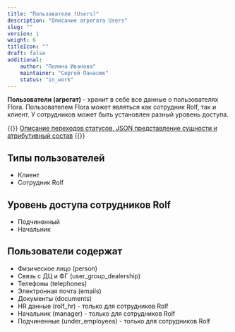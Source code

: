 ```yaml
---
title: "Пользаватели (Users)"
description: "Описание агрегата Users"
slug: ""
version: 1
weight: 6
titleIcon: ""
draft: false
additional:
    author: "Полина Иванова"
    maintainer: "Сергей Панасюк"
    status: "in_work"
---
```


**Пользователи (агрегат)** - хранит в себе все данные о пользователях Flora. Пользователем Flora может являться как сотрудник Rolf, так и клиент. У сотрудников может быть установлен разный уровень доступа. 


{{<notice info>}}
[Описание переходов статусов, JSON представление сущности и атрибутивный состав](https://confluence.rlf-tech.com/pages/viewpage.action?pageId=11770142)
{{</notice>}}


## Типы пользователей
* Клиент
* Сотрудник Rolf


## Уровень доступа сотрудников Rolf
* Подчиненный
* Начальник


## Пользователи содержат
* Физическое лицо (person)
* Связь с ДЦ и ФГ (user_group_dealership)
* Телефоны (telephones)
* Электронная почта (emails)
* Документы (documents)
* HR данные (rolf_hr) - только для сотрудников Rolf
* Начальник (manager) - только для сотрудников Rolf
* Подчиненные (under_employees) - только для сотрудников Rolf

